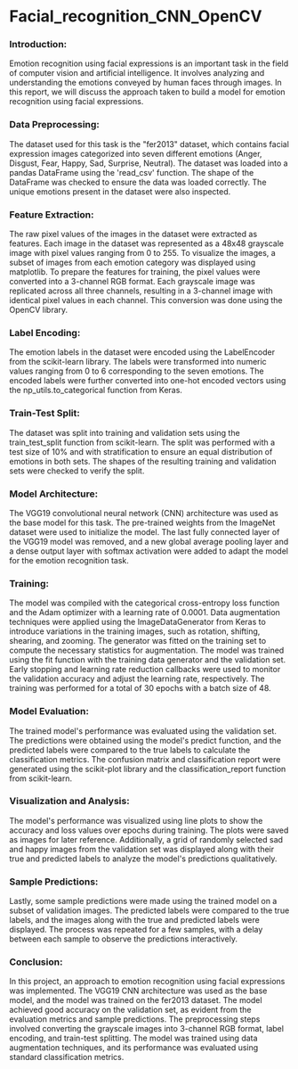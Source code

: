# Facial_recognition_CNN_OpenCV

### Introduction:
Emotion recognition using facial expressions is an important task in the field of computer vision and artificial intelligence. It involves analyzing and understanding the emotions conveyed by human faces through images. In this report, we will discuss the approach taken to build a model for emotion recognition using facial expressions.
### Data Preprocessing:
The dataset used for this task is the "fer2013" dataset, which contains facial expression images categorized into seven different emotions (Anger, Disgust, Fear, Happy, Sad, Surprise, Neutral). The dataset was loaded into a pandas DataFrame using the 'read_csv' function. The shape of the DataFrame was checked to ensure the data was loaded correctly. The unique emotions present in the dataset were also inspected.
### Feature Extraction:
The raw pixel values of the images in the dataset were extracted as features. Each image in the dataset was represented as a 48x48 grayscale image with pixel values ranging from 0 to 255. To visualize the images, a subset of images from each emotion category was displayed using matplotlib.
To prepare the features for training, the pixel values were converted into a 3-channel RGB format. Each grayscale image was replicated across all three channels, resulting in a 3-channel image with identical pixel values in each channel. This conversion was done using the OpenCV library.
### Label Encoding:
The emotion labels in the dataset were encoded using the LabelEncoder from the scikit-learn library. The labels were transformed into numeric values ranging from 0 to 6 corresponding to the seven emotions. The encoded labels were further converted into one-hot encoded vectors using the np_utils.to_categorical function from Keras.
### Train-Test Split:
The dataset was split into training and validation sets using the train_test_split function from scikit-learn. The split was performed with a test size of 10% and with stratification to ensure an equal distribution of emotions in both sets. The shapes of the resulting training and validation sets were checked to verify the split.
### Model Architecture:
The VGG19 convolutional neural network (CNN) architecture was used as the base model for this task. The pre-trained weights from the ImageNet dataset were used to initialize the model. The last fully connected layer of the VGG19 model was removed, and a new global average pooling layer and a dense output layer with softmax activation were added to adapt the model for the emotion recognition task.
### Training:
The model was compiled with the categorical cross-entropy loss function and the Adam optimizer with a learning rate of 0.0001. Data augmentation techniques were applied using the ImageDataGenerator from Keras to introduce variations in the training images, such as rotation, shifting, shearing, and zooming. The generator was fitted on the training set to compute the necessary statistics for augmentation.
The model was trained using the fit function with the training data generator and the validation set. Early stopping and learning rate reduction callbacks were used to monitor the validation accuracy and adjust the learning rate, respectively. The training was performed for a total of 30 epochs with a batch size of 48.
### Model Evaluation:
The trained model's performance was evaluated using the validation set. The predictions were obtained using the model's predict function, and the predicted labels were compared to the true labels to calculate the classification metrics. The confusion matrix and classification report were generated using the scikit-plot library and the classification_report function from scikit-learn.
### Visualization and Analysis:
The model's performance was visualized using line plots to show the accuracy and loss values over epochs during training. The plots were saved as images for later reference. Additionally, a grid of randomly selected sad and happy images from the validation set was displayed along with their true and predicted labels to analyze the model's predictions qualitatively.
### Sample Predictions:
Lastly, some sample predictions were made using the trained model on a subset of validation images. The predicted labels were compared to the true labels, and the images along with the true and predicted labels were displayed. The process was repeated for a few samples, with a delay between each sample to observe the predictions interactively.
### Conclusion:
In this project, an approach to emotion recognition using facial expressions was implemented. The VGG19 CNN architecture was used as the base model, and the model was trained on the fer2013 dataset. The model achieved good accuracy on the validation set, as evident from the evaluation metrics and sample predictions. The preprocessing steps involved converting the grayscale images into 3-channel RGB format, label encoding, and train-test splitting. The model was trained using data augmentation techniques, and its performance was evaluated using standard classification metrics.
